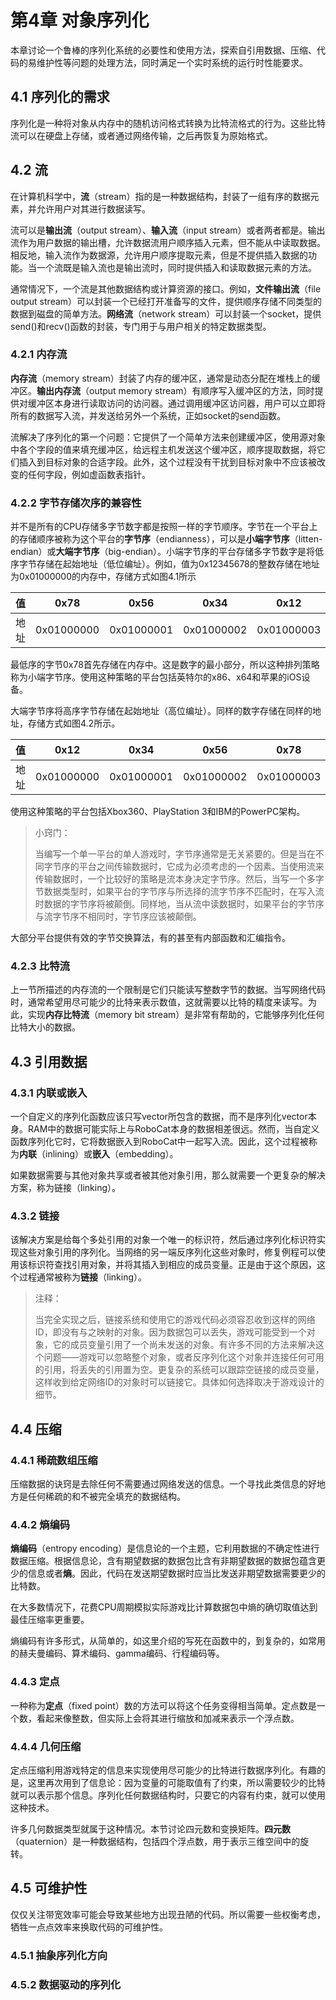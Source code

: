 # 第4章 对象序列化

本章讨论一个鲁棒的序列化系统的必要性和使用方法，探索自引用数据、压缩、代码的易维护性等问题的处理方法，同时满足一个实时系统的运行时性能要求。

## 4.1 序列化的需求

序列化是一种将对象从内存中的随机访问格式转换为比特流格式的行为。这些比特流可以在硬盘上存储，或者通过网络传输，之后再恢复为原始格式。

## 4.2 流

在计算机科学中，**流**（stream）指的是一种数据结构，封装了一组有序的数据元素，并允许用户对其进行数据读写。

流可以是**输出流**（output stream）、**输入流**（input stream）或者两者都是。输出流作为用户数据的输出槽，允许数据流用户顺序插入元素，但不能从中读取数据。相反地，输入流作为数据源，允许用户顺序提取元素，但是不提供插入数据的功能。当一个流既是输入流也是输出流时，同时提供插入和读取数据元素的方法。

通常情况下，一个流是其他数据结构或计算资源的接口。例如，**文件输出流**（file output stream）可以封装一个已经打开准备写的文件，提供顺序存储不同类型的数据到磁盘的简单方法。**网络流**（network stream）可以封装一个socket，提供send()和recv()函数的封装，专门用于与用户相关的特定数据类型。

### 4.2.1 内存流

**内存流**（memory stream）封装了内存的缓冲区，通常是动态分配在堆栈上的缓冲区。**输出内存流**（output memory stream）有顺序写入缓冲区的方法，同时提供对缓冲区本身进行读取访问的访问器。通过调用缓冲区访问器，用户可以立即将所有的数据写入流，并发送给另外一个系统，正如socket的send函数。

流解决了序列化的第一个问题：它提供了一个简单方法来创建缓冲区，使用源对象中各个字段的值来填充缓冲区，给远程主机发送这个缓冲区，顺序提取数据，将它们插入到目标对象的合适字段。此外，这个过程没有干扰到目标对象中不应该被改变的任何字段，例如虚函数表指针。

### 4.2.2 字节存储次序的兼容性

并不是所有的CPU存储多字节数字都是按照一样的字节顺序。字节在一个平台上的存储顺序被称为这个平台的**字节序**（endianness），可以是**小端字节序**（litten-endian）或**大端字节序**（big-endian）。小端字节序的平台存储多字节数字是将低序字节存储在起始地址（低位编址）。例如，值为0x12345678的整数存储在地址为0x01000000的内存中，存储方式如图4.1所示

| 值   | 0x78       | 0x56       | 0x34       | 0x12       |
| ---- | ---------- | ---------- | ---------- | ---------- |
| 地址 | 0x01000000 | 0x01000001 | 0x01000002 | 0x01000003 |

最低序的字节0x78首先存储在内存中。这是数字的最小部分，所以这种排列策略称为小端字节序。使用这种策略的平台包括英特尔的x86、x64和苹果的iOS设备。

大端字节序将高序字节存储在起始地址（高位编址）。同样的数字存储在同样的地址，存储方式如图4.2所示。

| 值   | 0x12       | 0x34       | 0x56       | 0x78       |
| ---- | ---------- | ---------- | ---------- | ---------- |
| 地址 | 0x01000000 | 0x01000001 | 0x01000002 | 0x01000003 |

使用这种策略的平台包括Xbox360、PlayStation 3和IBM的PowerPC架构。

> 小窍门：
>
> 当编写一个单一平台的单人游戏时，字节序通常是无关紧要的。但是当在不同字节序的平台之间传输数据时，它成为必须考虑的一个因素。当使用流来传输数据时，一个比较好的策略是流本身决定字节序。然后，当写一个多字节数据类型时，如果平台的字节序与所选择的流字节序不匹配时，在写入流时数据的字节序将被颠倒。同样地，当从流中读数据时，如果平台的字节序与流字节序不相同时，字节序应该被颠倒。

大部分平台提供有效的字节交换算法，有的甚至有内部函数和汇编指令。

### 4.2.3 比特流

上一节所描述的内存流的一个限制是它们只能读写整数字节的数据。当写网络代码时，通常希望用尽可能少的比特来表示数值，这就需要以比特的精度来读写。为此，实现**内存比特流**（memory bit stream）是非常有帮助的，它能够序列化任何比特大小的数据。

## 4.3 引用数据

### 4.3.1 内联或嵌入

一个自定义的序列化函数应该只写vector所包含的数据，而不是序列化vector本身。RAM中的数据可能实际上与RoboCat本身的数据相差很远。然而，当自定义函数序列化它时，它将数据嵌入到RoboCat中一起写入流。因此，这个过程被称为**内联**（inlining）或**嵌入**（embedding）。

如果数据需要与其他对象共享或者被其他对象引用，那么就需要一个更复杂的解决方案，称为链接（linking）。

### 4.3.2 链接

该解决方案是给每个多处引用的对象一个唯一的标识符，然后通过序列化标识符实现这些对象引用的序列化。当网络的另一端反序列化这些对象时，修复例程可以使用该标识符查找引用对象，并将其插入到相应的成员变量。正是由于这个原因，这个过程通常被称为**链接**（linking）。

> 注释：
>
> 当完全实现之后，链接系统和使用它的游戏代码必须容忍收到这样的网络ID，即没有与之映射的对象。因为数据包可以丢失，游戏可能受到一个对象，它的成员变量引用了一个尚未发送的对象。有许多不同的方法来解决这个问题——游戏可以忽略整个对象，或者反序列化这个对象并连接任何可用的引用，将丢失的引用置为空。更复杂的系统可以跟踪空链接的成员变量，这样收到给定网络ID的对象时可以链接它。具体如何选择取决于游戏设计的细节。

## 4.4 压缩

### 4.4.1 稀疏数组压缩

压缩数据的诀窍是去除任何不需要通过网络发送的信息。一个寻找此类信息的好地方是任何稀疏的和不被完全填充的数据结构。

### 4.4.2 熵编码

**熵编码**（entropy encoding）是信息论的一个主题，它利用数据的不确定性进行数据压缩。根据信息论，含有期望数据的数据包比含有非期望数据的数据包蕴含更少的信息或者**熵**。因此，代码在发送期望数据时应当比发送非期望数据需要更少的比特数。

在大多数情况下，花费CPU周期模拟实际游戏比计算数据包中熵的确切取值达到最佳压缩率更重要。

熵编码有许多形式，从简单的，如这里介绍的写死在函数中的，到复杂的，如常用的赫夫曼编码、算术编码、gamma编码、行程编码等。

### 4.4.3 定点

一种称为**定点**（fixed point）数的方法可以将这个任务变得相当简单。定点数是一个数，看起来像整数，但实际上会将其进行缩放和加减来表示一个浮点数。

### 4.4.4 几何压缩

定点压缩利用游戏特定的信息来实现使用尽可能少的比特进行数据序列化。有趣的是，这里再次用到了信息论：因为变量的可能取值有了约束，所以需要较少的比特就可以表示那个信息。序列化任何数据结构时，只要它的内容有约束，就可以使用这种技术。

许多几何数据类型就属于这种情况。本节讨论四元数和变换矩阵。**四元数**（quaternion）是一种数据结构，包括四个浮点数，用于表示三维空间中的旋转。

## 4.5 可维护性

仅仅关注带宽效率可能会导致某些地方出现丑陋的代码。所以需要一些权衡考虑，牺牲一点点效率来换取代码的可维护性。

### 4.5.1 抽象序列化方向

### 4.5.2 数据驱动的序列化